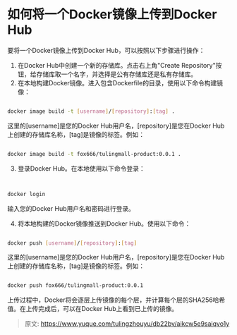 # 如何将一个Docker镜像上传到Docker Hub

要将一个Docker镜像上传到Docker Hub，可以按照以下步骤进行操作：

1. 在Docker Hub中创建一个新的存储库。点击右上角"Create Repository"按钮，给存储库取一个名字，并选择是公有存储库还是私有存储库。
2. 在本地构建Docker镜像。进入包含Dockerfile的目录，使用以下命令构建镜像：
```bash

docker image build -t [username]/[repository]:[tag] .
```
这里的[username]是您的Docker Hub用户名，[repository]是您在Docker Hub上创建的存储库名称，[tag]是镜像的标签。例如：
```bash

docker image build -t fox666/tulingmall-product:0.0.1 .
```

3. 登录Docker Hub。在本地使用以下命令登录：
```bash


docker login
```
输入您的Docker Hub用户名和密码进行登录。

4. 将本地构建的Docker镜像推送到Docker Hub。使用以下命令：
```bash

docker push [username]/[repository]:[tag]
```
这里的[username]是您的Docker Hub用户名，[repository]是您在Docker Hub上创建的存储库名称，[tag]是镜像的标签。例如：
```bash

docker push fox666/tulingmall-product:0.0.1
```
上传过程中，Docker将会逐层上传镜像的每个层，并计算每个层的SHA256哈希值。在上传完成后，可以在Docker Hub上看到已上传的镜像。


> 原文: <https://www.yuque.com/tulingzhouyu/db22bv/aikcw5e9saiqvo1y>